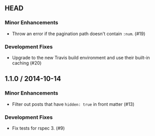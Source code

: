 ## HEAD

### Minor Enhancements

  * Throw an error if the pagination path doesn't contain `:num`. (#19)

### Development Fixes

  * Upgrade to the new Travis build environment and use their built-in caching (#20)

## 1.1.0 / 2014-10-14

### Minor Enhancements

  * Filter out posts that have `hidden: true` in front matter (#13)

### Development Fixes

  * Fix tests for rspec 3. (#9)
